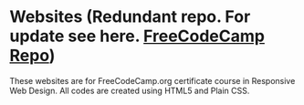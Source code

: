 # Websites (Redundant repo. For update see here. [FreeCodeCamp Repo](https://github.com/Dutta-SD/FreeCodeCamp_Stash.git))
These websites are for FreeCodeCamp.org certificate course in Responsive Web Design. All codes are created using HTML5 and Plain CSS.


